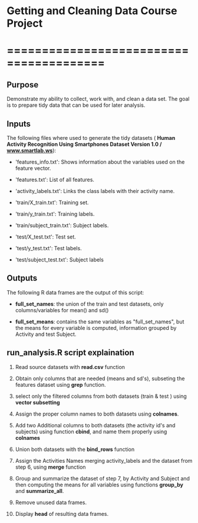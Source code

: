 # Getting and Cleaning Data Course Project
# ========================================

## Purpose
Demonstrate my ability to collect, work with, and clean a data set. The goal is to prepare tidy data that can be used for later analysis.

## Inputs
The following files where used to generate the tidy datasets ( __Human Activity Recognition Using Smartphones Dataset Version 1.0 / www.smartlab.ws__):

- 'features_info.txt': Shows information about the variables used on the feature vector.

- 'features.txt': List of all features.

- 'activity_labels.txt': Links the class labels with their activity name.

- 'train/X_train.txt': Training set.

- 'train/y_train.txt': Training labels.

- 'train/subject_train.txt': Subject labels.

- 'test/X_test.txt': Test set.

- 'test/y_test.txt': Test labels.

- 'test/subject_test.txt': Subject labels

## Outputs
The following R data frames are the output of this script:

- **full_set_names**: the union of the train and test datasets, only columns/variables for mean() and sd()

- **full_set_means**: contains the same variables as "full_set_names", but the means for every variable is computed, information grouped by Activity and test Subject.

## **run_analysis.R** script explaination

1. Read source datasets with **read.csv** function

2. Obtain only columns that are needed (means and sd's), subseting the features dataset using **grep** function.

3. select only the filtered columns from both datasets (train & test ) using **vector subsetting**

3. Assign the proper column names to both datasets using **colnames**.

5. Add two Additional columns to both datasets (the activity id's and subjects) using function **cbind**, and name them properly using **colnames**

6. Union both datasets with the **bind_rows** function

7. Assign the Activities Names merging activity_labels and the dataset from step 6, using **merge** function

8. Group and summarize the dataset of step 7, by Activity and Subject and then computing the means for all variables using functions **group_by** and **summarize_all**.

9. Remove unused data frames.

10. Display **head** of resulting data frames.
